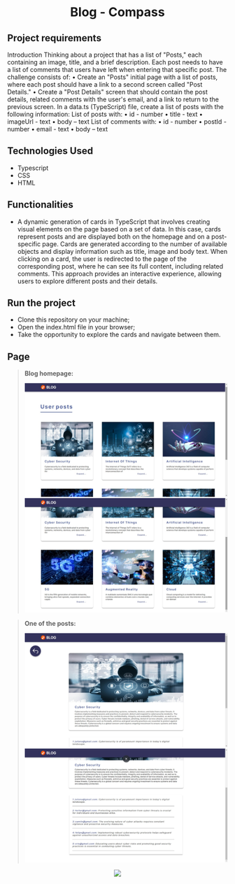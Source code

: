 <h1 align="center"> Blog - Compass </h1>

## Project requirements

Introduction
Thinking about a project that has a list of "Posts," each containing an image, title, and
a brief description. Each post needs to have a list of comments that users have left
when entering that specific post.
The challenge consists of:
• Create an "Posts" initial page with a list of posts, where each post should have
a link to a second screen called "Post Details."
• Create a "Post Details" screen that should contain the post details, related
comments with the user's email, and a link to return to the previous screen.
In a data.ts (TypeScript) file, create a list of posts with the following information:
List of posts with:
• id - number
• title - text
• imageUrl - text
• body – text
List of comments with:
• id - number
• postId - number
• email - text
• body – text

## Technologies Used

- Typescript
- CSS
- HTML

## Functionalities 

- A dynamic generation of cards in TypeScript that involves creating visual elements on the page based on a set of data. In this case, cards represent posts and are displayed both on the homepage and on a post-specific page. Cards are generated according to the number of available objects and display information such as title, image and body text. When clicking on a card, the user is redirected to the page of the corresponding post, where he can see its full content, including related comments. This approach provides an interactive experience, allowing users to explore different posts and their details.

## Run the project 

- Clone this repository on your machine;
- Open the index.html file in your browser;
- Take the opportunity to explore the cards and navigate between them.

## Page

> <strong> Blog homepage: <strong>
>
> <img src="/readme/pag1.jpg"/>
> <img src="/readme/pag2.jpg"/>

> <strong> One of the posts: <strong>
>
> <img src="/readme/Pag3.jpg"/>
> <img src="/readme/pag4.jpg"/>

<p align="center">
<img src="http://img.shields.io/static/v1?label=STATUS&message=FINISHED&color=GREEN&style=for-the-badge"/>
</p>
